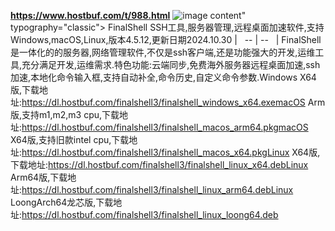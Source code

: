 **https://www.hostbuf.com/t/988.html**
![image](https://github.com/user-attachments/assets/e3fb511d-d4f7-4d92-9eba-cb7b30f9a94f)
content" typography="classic">
FinalShell SSH工具,服务器管理,远程桌面加速软件,支持Windows,macOS,Linux,版本4.5.12,更新日期2024.10.30 |  
-- | --
  | FinalShell是一体化的的服务器,网络管理软件,不仅是ssh客户端,还是功能强大的开发,运维工具,充分满足开发,运维需求.特色功能:云端同步,免费海外服务器远程桌面加速,ssh加速,本地化命令输入框,支持自动补全,命令历史,自定义命令参数.Windows X64版,下载地址:https://dl.hostbuf.com/finalshell3/finalshell_windows_x64.exemacOS Arm版,支持m1,m2,m3 cpu,下载地址:https://dl.hostbuf.com/finalshell3/finalshell_macos_arm64.pkgmacOS X64版,支持旧款intel cpu,下载地址:https://dl.hostbuf.com/finalshell3/finalshell_macos_x64.pkgLinux X64版,下载地址:https://dl.hostbuf.com/finalshell3/finalshell_linux_x64.debLinux Arm64版,下载地址:https://dl.hostbuf.com/finalshell3/finalshell_linux_arm64.debLinux LoongArch64龙芯版,下载地址:https://dl.hostbuf.com/finalshell3/finalshell_linux_loong64.deb

</div><!--EndFragment-->
</body>
</html>